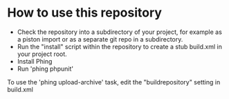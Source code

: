How to use this repository
==========================

 * Check the repository into a subdirectory of your project, for example as a piston import or as a separate git repo in a subdirectory.
 * Run the "install" script within the repository to create a stub build.xml in your project root.
 * Install Phing
 * Run 'phing phpunit'

To use the 'phing upload-archive' task, edit the "buildrepository" setting in build.xml